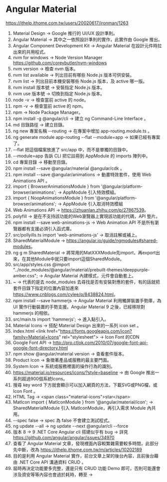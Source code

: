 # Angular Material

<https://ithelp.ithome.com.tw/users/20020617/ironman/1263>

1. Material Design -> Google 推行的 UI/UX 設計準則。
2. Angular Material -> 其中之一依照設計準則的實作，此實作由 Google 推出。
3. Angular Component Development Kit -> Angular Material 在設計元件時拉出來的共用程式。
4. nvm for windows -> Node Version Manager <https://github.com/coreybutler/nvm-windows>
5. nvm version -> 檢查 nvm 版本。
6. nvm list available -> 列出目前有哪些 Node.js 版本可供安裝。
7. nvm list -> 列出目前本機安裝哪些 Node.js 版本，及 active 哪一版。
8. nvm install 版本號 -> 安裝指定 Node.js 版本。
9. nvm use 版本號 -> 切換到指定 Node.js 版本。
10. node -v -> 檢查當前 active 的 node。
11. npm -v -> 檢查當前 active 的 npm。
12. npm -> Node Package Manager。
13. npm install -g @angular/cli -> 建立 ng Command-Line Interface 。
14. md 目錄路徑 -> 建立目錄。
15. ng new 專案名稱 --routing -> 在專案中增加 app-routing.module.ts 。
16. ng generate module app-routing --flat --module=app -> 如果已經有專案了。
17. --flat 把這個檔案放進了 src/app 中，而不是單獨的目錄中。
18. --module=app 告訴 CLI 把它註冊到 AppModule 的 imports 陣列中。
19. cd 專案目錄 -> 移動至目錄。
20. npm install --save @angular/material @angular/cdk 。
21. npm install --save @angular/animations -> 動畫特效套件，使用 Web Animations API 。
22. import { BrowserAnimationsModule } from '@angular/platform-browser/animations'; -> AppModule 引入特效模組。
23. import { NoopAnimationsModule } from '@angular/platform-browser/animations'; -> AppModule 引入取消特效模組
24. Web Animations API -> <https://zhuanlan.zhihu.com/p/27867539>。
25. polyfill -> 是在不支持該功能的Web瀏覽器上實現該功能的代碼，API 墊片。
26. npm install --save web-animations-js -> Web Animation API 不是所有瀏覽器都有支援必須引入函式庫。
27. src/pollyills.ts import 'web-animations-js' -> 取消註解或補上。
28. SharedMaterialModule -> <https://angular.io/guide/ngmodules#shared-modules>。
29. ng g m SharedMaterial -> 將常用的MatXXXModule先import，再export出來，在其他Module中就只要import這個SharedModule。
30. src/app/styles.css  @import "../node_modules/@angular/material/prebuilt-themes/deeppurple-amber.css"; -> Angular Material 內建樣式，元件會自動套上。
31. ~ -> 代表的是去 node_modules 去尋找是否有安裝對應的套件，有的話就把套件目錄下指定的位置內容加進來 <https://www.cnblogs.com/cylee/p/8438824.html>。
32. npm install --save hammerjs -> Angular Material 利用觸屏裝置手勢庫，為 UI 實作行動裝置的手勢支援。Angular Material 9 之後，已經移除對 hammerjs 的相依。
33. src/main.ts import 'hammerjs'; -> 進入點引入。
34. Material Icons -> 搭配 Material Design 出來的一系列 icon set 。
35. index.html &lt;link href="<https://fonts.googleapis.com/icon?family=Material+Icons>" rel="stylesheet"> -> Icon Font 的CDN
36. Google Font API -> <http://pro.ctlok.com/2010/07/google-font-api-google-font-directory.html>
37. npm show @angular/material version -> 查看套件版本。
38. Product Icon -> 象徵著產品或服務的最主要門面。
39. System Icon -> 系統或服務裡面的操作行為的識別。
40. <https://material.io/resources/icons/?style=baseline> -> 由 Google 推出一系列超過900個系統Icons。
41. 搜尋 key word 下方就會顯示可以加入網頁的方法，下載SVG或PNG檔，或 Icon Font 。
42. HTML Tag -> &lt;span class="material-icons">star&lt;/span>
43. MatIcon import { MatIconModule } from '@angular/material/icon'; -> SharedMaterialModule 引入 MatIconModule，再引入需求 Module 內共用。
44. --spec false -> spec 為 false 不會建立測試程式。
45. ng update --all -> ng update --next @angular/cli --force
46. 版本 8 -> 9 .NET Core Angular cli 搭建似乎有 bug -> 詳見 <https://github.com/angular/angular/issues/34970>
47. 查看了 Angular Material 文章，發現裡面內容較繁雜需要較多時間，此部分先中斷，改為 <https://ithelp.ithome.com.tw/m/articles/10202189>
48. 目的是利用 Angular Material 實作，前台文章上架的後台內容，且前後台藉由 .NET Core API 溝通資料 CRUD 。
49. 屆時再決定功能要多完整，還是只有 CRUD 功能 Demo 即可，否則可能還會涉及資安等等內容也會過於耗時，轉至 ->